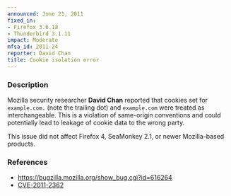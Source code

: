 ```yaml
---
announced: June 21, 2011
fixed_in:
- Firefox 3.6.18
- Thunderbird 3.1.11
impact: Moderate
mfsa_id: 2011-24
reporter: David Chan
title: Cookie isolation error
---
```


<h3>Description</h3>

<p>Mozilla security researcher <strong>David Chan</strong> reported
that cookies set for <code>example.com.</code> (note the trailing dot)
and <code>example.com</code> were treated as interchangeable.  This is
a violation of same-origin conventions and could potentially lead to
leakage of cookie data to the wrong party.</p>

<p class="note">This issue did not affect Firefox 4, SeaMonkey 2.1, or newer
Mozilla-based products.</p>

<h3>References</h3>

<ul>
  <li><a href="https://bugzilla.mozilla.org/show_bug.cgi?id=616264">https://bugzilla.mozilla.org/show_bug.cgi?id=616264</a></li>
  <li><a class="ex-ref" href="http://cve.mitre.org/cgi-bin/cvename.cgi?name=CVE-2011-2362">CVE-2011-2362</a></li>
</ul>




